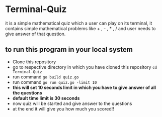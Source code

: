# Terminal-Quiz
it is a simple mathematical quiz which a user can play on its terminal, 
it contains simple mathematical problems like + , - , * , / 
and user needs to give answer of that question.

## to run this program in your local system

- Clone this repository
- go to respective directory in which you have cloned this repository `cd Terminal-Quiz`
- run command `go build quiz.go`
- run command `go run quiz.go -limit 10`
- **this will set 10 seconds limit in which you have to give answer of all the questions**
- **default time limit is 30 seconds**
- now quiz will be started and give answer to the questions
- at the end it will give you how much you scored!!
